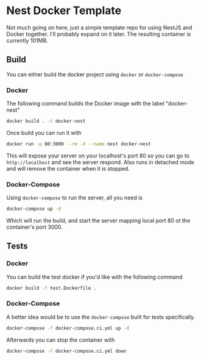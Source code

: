 # Nest Docker Template

Not much going on here, just a simple template repo for using NestJS and Docker together. I'll probably expand on it later. The resulting container is currently 101MB.

## Build

You can either build the docker project using `docker` or `docker-compose`

### Docker

The following command builds the Docker image with the label "docker-nest"

```sh
docker build . -t docker-nest
```

Once build you can run it with 

```sh
docker run -p 80:3000 --rm -d --name nest docker-nest
```

This will expose your server on your localhost's port 80 so you can go to `http://localhost` and see the server respond. Also runs in detached mode and will remove the container when it is stopped.

### Docker-Compose

Using `docker-compose` to run the server, all you need is

```sh
docker-compose up -d
```

Which will run the build, and start the server mapping local port 80 ot the container's port 3000.

## Tests

### Docker

You can build the test docker if you'd like with the following command

```sh
docker build -f test.Dockerfile .
``` 

### Docker-Compose

A better idea would be to use the `docker-compose` built for tests specifically.

```sh
docker-compose -f docker-compose.ci.yml up -d
```

Afterwards you can stop the container with

```sh
docker-compose -f docker-compose.ci.yml down
```